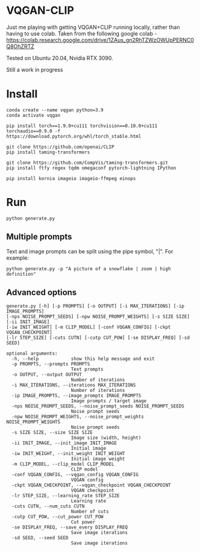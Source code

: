 # VQGAN-CLIP
Just me playing with getting VQGAN+CLIP running locally, rather than having to use colab.
Taken from the following google colab - https://colab.research.google.com/drive/1ZAus_gn2RhTZWzOWUpPERNC0Q8OhZRTZ

Tested on Ubuntu 20.04, Nvidia RTX 3090.

Still a work in progress

# Install
```
conda create --name vqgan python=3.9
conda activate vqgan

pip install torch==1.9.0+cu111 torchvision==0.10.0+cu111 torchaudio==0.9.0 -f https://download.pytorch.org/whl/torch_stable.html

git clone https://github.com/openai/CLIP
pip install taming-transformers

git clone https://github.com/CompVis/taming-transformers.git
pip install ftfy regex tqdm omegaconf pytorch-lightning IPython

pip install kornia imageio imageio-ffmpeg einops 
```
# Run
```
python generate.py
```

## Multiple prompts

Text and image prompts can be split using the pipe symbol, "|". For example:

```
python generate.py -p "A picture of a snowflake | zoom | high definition"
```

## Advanced options
```
generate.py [-h] [-p PROMPTS] [-o OUTPUT] [-i MAX_ITERATIONS] [-ip IMAGE_PROMPTS]
[-nps NOISE_PROMPT_SEEDS] [-npw NOISE_PROMPT_WEIGHTS] [-s SIZE SIZE] [-ii INIT_IMAGE]
[-iw INIT_WEIGHT] [-m CLIP_MODEL] [-conf VQGAN_CONFIG] [-ckpt VQGAN_CHECKPOINT]
[-lr STEP_SIZE] [-cuts CUTN] [-cutp CUT_POW] [-se DISPLAY_FREQ] [-sd SEED]
```

```
optional arguments:
  -h, --help            show this help message and exit
  -p PROMPTS, --prompts PROMPTS
                        Text prompts
  -o OUTPUT, --output OUTPUT
                        Number of iterations
  -i MAX_ITERATIONS, --iterations MAX_ITERATIONS
                        Number of iterations
  -ip IMAGE_PROMPTS, --image_prompts IMAGE_PROMPTS
                        Image prompts / target image
  -nps NOISE_PROMPT_SEEDS, --noise_prompt_seeds NOISE_PROMPT_SEEDS
                        Noise prompt seeds
  -npw NOISE_PROMPT_WEIGHTS, --noise_prompt_weights NOISE_PROMPT_WEIGHTS
                        Noise prompt seeds
  -s SIZE SIZE, --size SIZE SIZE
                        Image size (width, height)
  -ii INIT_IMAGE, --init_image INIT_IMAGE
                        Initial image
  -iw INIT_WEIGHT, --init_weight INIT_WEIGHT
                        Initial image weight
  -m CLIP_MODEL, --clip_model CLIP_MODEL
                        CLIP model
  -conf VQGAN_CONFIG, --vqgan_config VQGAN_CONFIG
                        VQGAN config
  -ckpt VQGAN_CHECKPOINT, --vqgan_checkpoint VQGAN_CHECKPOINT
                        VQGAN checkpoint
  -lr STEP_SIZE, --learning_rate STEP_SIZE
                        Learning rate
  -cuts CUTN, --num_cuts CUTN
                        Number of cuts
  -cutp CUT_POW, --cut_power CUT_POW
                        Cut power
  -se DISPLAY_FREQ, --save_every DISPLAY_FREQ
                        Save image iterations
  -sd SEED, --seed SEED
                        Save image iterations
```
